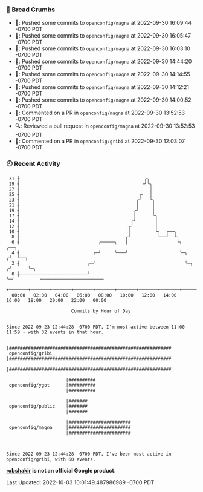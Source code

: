 ### 🍞 Bread Crumbs

 * 🚢: Pushed some commits to `openconfig/magna` at 2022-09-30 16:09:44 -0700 PDT
 * 🚢: Pushed some commits to `openconfig/magna` at 2022-09-30 16:05:47 -0700 PDT
 * 🚢: Pushed some commits to `openconfig/magna` at 2022-09-30 16:03:10 -0700 PDT
 * 🚢: Pushed some commits to `openconfig/magna` at 2022-09-30 14:44:20 -0700 PDT
 * 🚢: Pushed some commits to `openconfig/magna` at 2022-09-30 14:14:55 -0700 PDT
 * 🚢: Pushed some commits to `openconfig/magna` at 2022-09-30 14:12:21 -0700 PDT
 * 🚢: Pushed some commits to `openconfig/magna` at 2022-09-30 14:00:52 -0700 PDT
 * 💬: Commented on a PR in  `openconfig/magna` at 2022-09-30 13:52:53 -0700 PDT
 * 🔍: Reviewed a pull request in  `openconfig/magna` at 2022-09-30 13:52:53 -0700 PDT
 * 💬: Commented on a PR in  `openconfig/gribi` at 2022-09-30 12:03:07 -0700 PDT

### 🕘 Recent Activity
```
 31 ┼                                              ╭╮
 29 ┤                                             ╭╯╰╮
 27 ┤                                             │  │
 25 ┤                                            ╭╯  │
 23 ┤                                           ╭╯   ╰╮
 21 ┤                                           │     │
 19 ┤                                          ╭╯     │
 17 ┤                                          │      ╰╮
 14 ┤                                         ╭╯       │
 12 ┤                                        ╭╯        │
 10 ┤                                        │         ╰╮  ╭──╮
  8 ┤                                       ╭╯          ╰──╯  ╰╮
  6 ┤                             ╭─────╮   │                  ╰╮       ╭──╮
  4 ┤                           ╭─╯     ╰───╯                   ╰─╮    ╭╯  ╰──╮
  2 ┤                         ╭─╯                                 ╰─╮ ╭╯      ╰─╮
  0 ┼─────────────────────────╯                                     ╰─╯         ╰───────────────────────
    +───────+───────+───────+───────+───────+───────+───────+───────+───────+───────+───────+───────+────
  00:00   02:00   04:00   06:00   08:00   10:00   12:00   14:00   16:00   18:00   20:00   22:00   00:00   

						Commits by Hour of Day


Since 2022-09-23 12:44:28 -0700 PDT, I'm most active between 11:00-11:59 - with 32 events in that hour.

```



```
                      |############################################################
 openconfig/gribi     |############################################################
                      |############################################################

                      |##########
 openconfig/ygot      |##########
                      |##########

                      |#######
 openconfig/public    |#######
                      |#######

                      |#######################
 openconfig/magna     |#######################
                      |#######################



Since 2022-09-23 12:44:28 -0700 PDT, I've been most active in openconfig/gribi, with 60 events.

```
**[robshakir](mailto:robjs@google.com) is not an official Google product.**  


Last Updated: 2022-10-03 10:01:49.487986989 -0700 PDT
